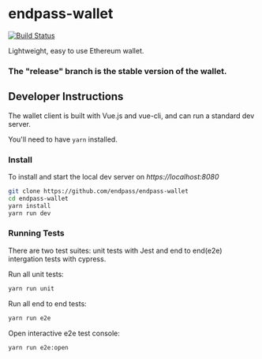 # endpass-wallet

[![Build Status](https://travis-ci.org/endpass/endpass-wallet.svg?branch=master)](https://travis-ci.org/endpass/endpass-wallet)

Lightweight, easy to use Ethereum wallet.

### The "release" branch is the stable version of the wallet.

## Developer Instructions

The wallet client is built with Vue.js and vue-cli, and can run a standard dev server.

You'll need to have `yarn` installed.

### Install

To install and start the local dev server on *https://localhost:8080*

```sh
git clone https://github.com/endpass/endpass-wallet
cd endpass-wallet
yarn install
yarn run dev
```

### Running Tests

There are two test suites: unit tests with Jest and end to end(e2e) intergation tests with cypress.

Run all unit tests:
```sh
yarn run unit
```

Run all end to end tests:
```sh
yarn run e2e
```

Open interactive e2e test console:
```sh
yarn run e2e:open
```
